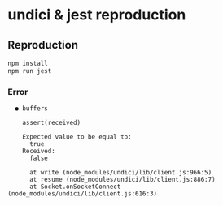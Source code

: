# undici & jest reproduction

## Reproduction

```bash
npm install
npm run jest
```

### Error
```
  ● buffers

    assert(received)

    Expected value to be equal to:
      true
    Received:
      false

      at write (node_modules/undici/lib/client.js:966:5)
      at resume (node_modules/undici/lib/client.js:886:7)
      at Socket.onSocketConnect (node_modules/undici/lib/client.js:616:3)
```

